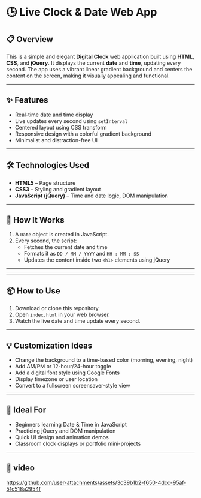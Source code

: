 # 🕒 Live Clock & Date Web App

## 📋 Overview
This is a simple and elegant **Digital Clock** web application built using **HTML**, **CSS**, and **jQuery**. It displays the current **date** and **time**, updating every second. The app uses a vibrant linear gradient background and centers the content on the screen, making it visually appealing and functional.

---

## ✨ Features
- Real-time date and time display
- Live updates every second using `setInterval`
- Centered layout using CSS transform
- Responsive design with a colorful gradient background
- Minimalist and distraction-free UI

---

## 🛠️ Technologies Used
- **HTML5** – Page structure  
- **CSS3** – Styling and gradient layout  
- **JavaScript (jQuery)** – Time and date logic, DOM manipulation  

---

## 🚀 How It Works
1. A `Date` object is created in JavaScript.
2. Every second, the script:
   - Fetches the current date and time
   - Formats it as `DD / MM / YYYY` and `HH : MM : SS`
   - Updates the content inside two `<h1>` elements using jQuery

---


---

## 📦 How to Use
1. Download or clone this repository.
2. Open `index.html` in your web browser.
3. Watch the live date and time update every second.

---

## 💡 Customization Ideas
- Change the background to a time-based color (morning, evening, night)
- Add AM/PM or 12-hour/24-hour toggle
- Add a digital font style using Google Fonts
- Display timezone or user location
- Convert to a fullscreen screensaver-style view

---

## 🎯 Ideal For
- Beginners learning Date & Time in JavaScript
- Practicing jQuery and DOM manipulation
- Quick UI design and animation demos
- Classroom clock displays or portfolio mini-projects

---

## 🎥 video

https://github.com/user-attachments/assets/3c39b1b2-f650-4dcc-95af-51c518a2954f

